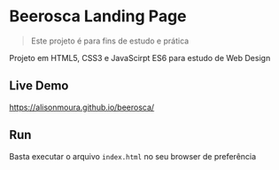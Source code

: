 # Beerosca Landing Page

> Este projeto é para fins de estudo e prática

Projeto em HTML5, CSS3 e JavaScirpt ES6 para estudo de Web Design

## Live Demo

https://alisonmoura.github.io/beerosca/

## Run

Basta executar o arquivo `index.html` no seu browser de preferência

